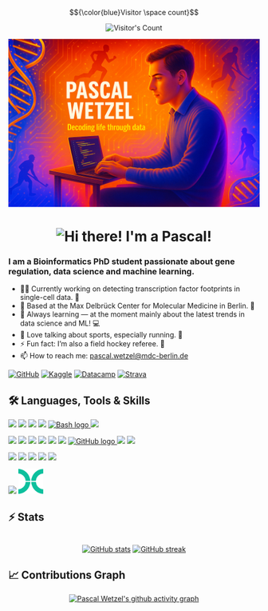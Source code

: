 <div align="center"> 
  <p>$${\color{blue}Visitor \space count}$$</p>
  <img
    src="https://profile-counter.glitch.me/PascalWetzel/count.svg" alt="Visitor's Count"
    alt="Visitor count"
    title="Visitor count" />
</div>

<img 
  src="https://github.com/PascalWetzel/PascalWetzel/blob/main/Banner/github_banner_orange_blue.png" 
  alt="Banner of a bioinformatics PhD student"
  title="Hi there! I'm a Bioinformatics PhD student passionate about gene regulation, data science and machine learning." />

<h1 align="center">
    <img
      src="https://readme-typing-svg.demolab.com?font=Inter&size=48&duration=5000&pause=1000&color=FFA500&center=true&vCenter=true&width=500&height=70&lines=Hi+There!+%F0%9F%91%8B;I'm+Pascal!"
      alt="Hi there! I'm a Pascal!"
      title="Hi there! I'm Pascal!"/>
</h1>

### I am a Bioinformatics PhD student passionate about gene regulation, data science and machine learning.

- 👨‍💻 Currently working on detecting transcription factor footprints in single-cell data. 👣
- 🏢 Based at the Max Delbrück Center for Molecular Medicine in Berlin. 🧬
- 🌱 Always learning — at the moment mainly about the latest trends in data science and ML! 💻
- 💬 Love talking about sports, especially running. 🏃
- ⚡ Fun fact: I’m also a field hockey referee. 🏑
- 📫 How to reach me: [pascal.wetzel@mdc-berlin.de](mailto:pascal.wetzel@mdc-berlin.de)

[![GitHub](https://img.shields.io/badge/github-%23121011.svg?style=for-the-badge&logo=github&logoColor=white)](https://github.com/PascalWetzel "GitHub")
[![Kaggle](https://img.shields.io/badge/Kaggle-20BEFF?style=for-the-badge&logo=Kaggle&logoColor=white)](https://www.kaggle.com/pascalwetzel "Kaggle")
[![Datacamp](https://img.shields.io/badge/Datacamp-05192D?style=for-the-badge&logo=datacamp&logoColor=03EF62)](https://www.datacamp.com "Datacamp")
[![Strava](https://img.shields.io/badge/Strava-FC4C02?style=for-the-badge&logo=strava&logoColor=white)](https://www.strava.com/athletes/62772532 "Strava")

## 🛠️ Languages, Tools & Skills

<!-- Programming Languages -->
<p>
  <a href="https://www.python.org/" title="Python" target="_blank">
    <img src="https://cdn.jsdelivr.net/gh/devicons/devicon@latest/icons/python/python-original.svg" width="50" /></a>
  <a href="https://www.r-project.org/" title="R" target="_blank">
    <img src="https://cdn.jsdelivr.net/gh/devicons/devicon@latest/icons/r/r-original.svg" width="50" /></a>
  <a href="https://www.java.com/" title="Java" target="_blank">
    <img src="https://cdn.jsdelivr.net/gh/devicons/devicon@latest/icons/java/java-original.svg" width="50" /></a>
  <a href="https://isocpp.org/" title="C++" target="_blank">
    <img src="https://cdn.jsdelivr.net/gh/devicons/devicon@latest/icons/cplusplus/cplusplus-original.svg" width="50" /></a>
  <a href="https://www.gnu.org/software/bash/" title="Bash" target="_blank">
    <picture>
      <source media="(prefers-color-scheme: dark)" srcset="https://cdn.simpleicons.org/gnubash/FFFFFF" width="50">
      <source media="(prefers-color-scheme: light)" srcset="https://cdn.jsdelivr.net/gh/devicons/devicon@latest/icons/bash/bash-original.svg" width=50>
      <img alt="Bash logo" src="https://cdn.jsdelivr.net/gh/devicons/devicon@latest/icons/bash/bash-original.svg" width="50">
    </picture></a>
  <a href="https://www.haskell.org/" title="Haskell" target="_blank">
    <img src="https://cdn.jsdelivr.net/gh/devicons/devicon@latest/icons/haskell/haskell-original.svg" width="50" />
  </a>
</p>

<!-- Platforms & Tools -->
<p>
  <a href="https://www.linux.org/" title="Linux" target="_blank">
    <img src="https://cdn.jsdelivr.net/gh/devicons/devicon@latest/icons/linux/linux-original.svg" width="50" /></a>
  <a href="https://ubuntu.com/" title="Ubuntu" target="_blank">
    <img src="https://cdn.jsdelivr.net/gh/devicons/devicon@latest/icons/ubuntu/ubuntu-original.svg" width="50" /></a>
  <a href="https://www.anaconda.com/" title="Anaconda" target="_blank">
    <img src="https://cdn.jsdelivr.net/gh/devicons/devicon@latest/icons/anaconda/anaconda-original.svg" width="50" /></a>
  <a href="https://jupyter.org/" title="Jupyter" target="_blank">
    <img src="https://cdn.jsdelivr.net/gh/devicons/devicon@latest/icons/jupyter/jupyter-original.svg" width="50" /></a>
  <a href="https://colab.research.google.com/" title="Colab" target="_blank">
    <img src="https://unpkg.com/@lobehub/icons-static-svg@1.46.0/icons/colab-color.svg" width="50" /></a>
  <a href="https://git-scm.com/" title="Git" target="_blank">
    <img src="https://cdn.jsdelivr.net/gh/devicons/devicon@latest/icons/git/git-original.svg" width="50" /></a>
   <a href="https://github.com/" title="GitHub" target="_blank">
    <picture>
      <source media="(prefers-color-scheme: dark)" srcset="https://cdn.simpleicons.org/github/ffffff" width="50">
      <source media="(prefers-color-scheme: light)" srcset="https://cdn.jsdelivr.net/gh/devicons/devicon@latest/icons/github/github-original.svg" width="50">
      <img alt="GitHub logo" src="https://cdn.jsdelivr.net/gh/devicons/devicon@latest/icons/github/github-original.svg" width="50">
    </picture></a>
  <a href="https://www.overleaf.com/" title="Overleaf" target="_blank">
    <img src="https://images.ctfassets.net/nrgyaltdicpt/451Wbu94Q1X3M5QIk74QLL/08e42061e965fb152a329ded74cdc3ce/overleaf-o-logo-primary.svg" height="50" /></a>
  <a href="https://www.latex-project.org/" title="LaTeX" target="_blank">
    <img src="https://raw.githubusercontent.com/latex3/branding/master/latex-project_logo/material/hummingbird.svg" height="50" /></a>
</p>

<!-- Data Science / ML -->
<p>
  <a href="https://scikit-learn.org/" title="Scikit-learn" target="_blank">
    <img src="https://cdn.jsdelivr.net/gh/devicons/devicon@latest/icons/scikitlearn/scikitlearn-original.svg" width="50" /></a>
  <a href="https://pytorch.org/" title="PyTorch" target="_blank">
    <img src="https://cdn.jsdelivr.net/gh/devicons/devicon@latest/icons/pytorch/pytorch-original.svg" width="50" /></a>
  <a href="https://www.tensorflow.org/" title="TensorFlow" target="_blank">
    <img src="https://cdn.jsdelivr.net/gh/devicons/devicon@latest/icons/tensorflow/tensorflow-original.svg" width="50" /></a>
  <a href="https://keras.io/" title="Keras" target="_blank">
    <img src="https://cdn.jsdelivr.net/gh/devicons/devicon@latest/icons/keras/keras-original.svg" width="50" /></a>
  <a href="https://www.kaggle.com/" title="Kaggle" target="_blank">
    <img src="https://cdn.jsdelivr.net/gh/devicons/devicon@latest/icons/kaggle/kaggle-original.svg" width="50" /></a>
</p>

<!-- Workflow Tools -->
<p>
  <a href="https://snakemake.github.io/" title="Snakemake" target="_blank">
    <img src="https://raw.githubusercontent.com/snakemake/snakemake-workflow-catalog/main/logo-snake.svg" width="50" /></a>
  <a href="https://www.nextflow.io/" title="Nextflow" target="_blank">
    <img src="https://raw.githubusercontent.com/nextflow-io/trademark/master/nextflow-icon.svg" width="50" /></a>
</p>

## ⚡️ Stats

<br>

<div align=center>
  <a href="https://github.com/anuraghazra/github-readme-stats" title="GitHub stats">
    <img src="https://github-readme-stats.vercel.app/api?username=pascalwetzel&show_icons=true&theme=ambient_gradient" alt="GitHub stats" /></a>
  <a href="https://git.io/streak-stats" title="GitHub streak">
    <img src="https://streak-stats.demolab.com?user=pascalwetzel&theme=sunset-gradient&date_format=j%20M%5B%20Y%5D&exclude_days=Sun%2CSat" alt="GitHub streak" /></a>
</div>

## 📈 Contributions Graph

<div align=center>
  <a href="https://github.com/ashutosh00710/github-readme-activity-graph" title="Contributions Graph">
    <img src="https://github-readme-activity-graph.vercel.app/graph?username=PascalWetzel&theme=elegant&title_color=FFA500&line=FFA500&point=800080" alt="Pascal Wetzel's github activity graph" /></a>
</div>

<!--
**PascalWetzel/PascalWetzel** is a ✨ _special_ ✨ repository because its `README.md` (this file) appears on your GitHub profile.

## ⚡️ Stats

<br>

<div align=center>
  <a href="https://git.io/streak-stats"><img src="https://streak-stats.demolab.com?user=pascalwetzel&theme=sunset-gradient&date_format=j%20M%5B%20Y%5D&exclude_days=Sun%2CSat" alt="GitHub Streak" /></a>
</div>

<hr>


[![Pascal's GitHub stats](https://github-readme-stats.vercel.app/api?username=pascalwetzel&show_icons=true&theme=ambient_gradient)](https://github.com/anuraghazra/github-readme-stats)

[![Pascal Wetzel's github activity graph](https://github-readme-activity-graph.vercel.app/graph?username=PascalWetzel&theme=elegant&title_color=FFA500&line=FFA500&point=800080)](https://github.com/ashutosh00710/github-readme-activity-graph)

[![Datacamp](https://img.shields.io/badge/Datacamp-03EF62?style=for-the-badge&logo=datacamp&logoColor=000000)](https://www.datacamp.com)
[![Codingame](https://img.shields.io/badge/CodinGame-F2BB13?style=for-the-badge&logo=codingame&logoColor=white)](https://www.codingame.com/start/)

<a href="https://colab.research.google.com/" title="Colab" target="_blank">
    <img src="https://img.icons8.com/color/500/google-colab.png" width="50" /></a>
  <a href="https://colab.research.google.com/" title="Colab" target="_blank">
    <img src="https://raw.githubusercontent.com/lobehub/lobe-icons/refs/heads/master/packages/static-svg/icons/colab-color.svg" width="50" /></a>

<a href="https://www.latex-project.org/" title="LaTeX" target="_blank">
    <img src="https://github.com/loganmarchione/homelab-svg-assets/blob/main/assets/latex.svg" height="50" /></a>
<a href="https://www.latex-project.org/" title="LaTeX" target="_blank">
    <img src="https://img.icons8.com/color/512/latex.png" width="50" /></a>
  <a href="https://www.latex-project.org/" title="LaTeX" target="_blank">
    <img src="https://cdn.simpleicons.org/latex/008080zz" width="50" /></a>
  <a href="https://www.latex-project.org/" title="LaTeX" target="_blank">
    <img src="https://www.ub.ruhr-uni-bochum.de/files/unibibliothek-bochum-template/img/logos-icons/latex-hummingbird.svg" height="50" /></a>

[![My Skills](https://skillicons.dev/icons?i=python,r,bash,anaconda,git,github,sklearn,pytorch,tensorflow&perline=3)](https://skillicons.dev)

<p align="center">
  <a href="https://skillicons.dev">
    <img src="https://skillicons.dev/icons?i=python,r,bash,anaconda,git,github,sklearn,pytorch,tensorflow&perline=3" />
  </a>
</p>

Here are some ideas to get you started:

- 👯 I’m looking to collaborate on ...
- 🤔 I’m looking for help with ...
- 😄 Pronouns: ...
-->

